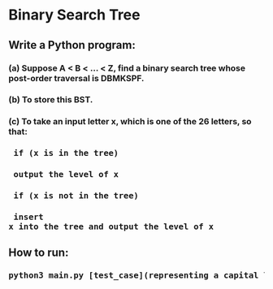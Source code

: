 # Binary Search Tree
## Write a Python program:
### (a) Suppose A < B < ... < Z, find a binary search tree whose post-order traversal is DBMKSPF.
### (b) To store this BST.
### (c) To take an input letter x, which is one of the 26 letters, so that:
### <pre> if (x is in the tree) </pre>
### <pre>   output the level of x </pre>
### <pre> if (x is not in the tree) </pre>
### <pre>   insert x into the tree and output the level of x </pre>
## How to run:
### <pre> python3 main.py [test_case](representing a capital letter) </pre>
